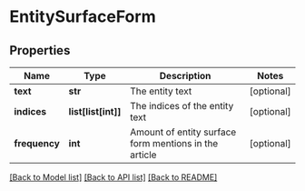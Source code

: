 # EntitySurfaceForm

## Properties
Name | Type | Description | Notes
------------ | ------------- | ------------- | -------------
**text** | **str** | The entity text | [optional] 
**indices** | **list[list[int]]** | The indices of the entity text | [optional] 
**frequency** | **int** | Amount of entity surface form mentions in the article | [optional] 

[[Back to Model list]](../README.md#documentation-for-models) [[Back to API list]](../README.md#documentation-for-api-endpoints) [[Back to README]](../README.md)


